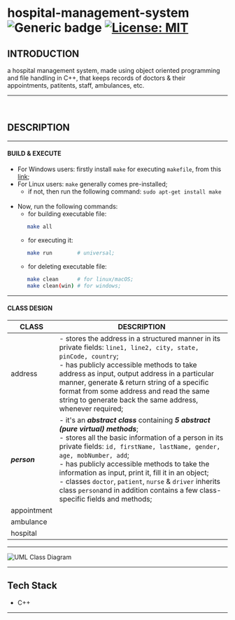 # hospital-management-system &nbsp; ![Generic badge](https://img.shields.io/badge/University-Project-red.svg) [![License: MIT](https://img.shields.io/badge/License-MIT-yellow.svg)](https://en.wikipedia.org/wiki/MIT_License) <!--![views](https://visitor-badge.glitch.me/badge?page_id=code-chaser.h-m-s) &nbsp;-->
## INTRODUCTION
a hospital management system, made using object oriented programming and file handling in C++, that keeps records of doctors & their appointments, patitents, staff, ambulances, etc.

___

<br>

## DESCRIPTION
___
#### BUILD & EXECUTE
- For Windows users: firstly install ` make ` for executing ` makefile `, from this [link](https://stackoverflow.com/questions/32127524/how-to-install-and-use-make-in-windows);
- For Linux users: ` make ` generally comes pre-installed;
   - if not, then run the following command: ` sudo apt-get install make `
   <br>
- Now, run the following commands:
   - for building executable file: 
  ```bash
     make all
  ```
   - for executing it:
  ```bash
     make run        # universal;
  ```
   - for deleting executable file:
  ```bash
     make clean      # for linux/macOS;
     make clean(win) # for windows;
  ```
___

#### CLASS DESIGN
|CLASS|DESCRIPTION|
|-----|-----------|
|address|- stores the address in a structured manner in its private fields: `line1, line2, city, state, pinCode, country`;<br>- has publicly accessible methods to take address as input, output address in a particular manner, generate & return string of a specific format from some address and read the same string to generate back the same address, whenever required;|
|**_person_**|- it's an **_abstract class_** containing **_5 abstract (pure virtual) methods_**;<br>- stores all the basic information of a person in its private fields: `id, firstName, lastName, gender, age, mobNumber, add`;<br>- has publicly accessible methods to take the information as input, print it, fill it in an object;<br>- classes `doctor`, `patient`, `nurse` & `driver` inherits class `person`and in addition contains a few class-specific fields and methods;
|appointment||
|ambulance||
|hospital||
___


![UML Class Diagram](https://user-images.githubusercontent.com/63065397/125062323-e3d06380-e0cb-11eb-98e5-f242393b4e1f.jpeg)


___

## Tech Stack
* C++

___
